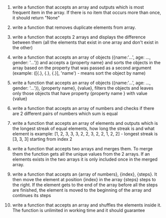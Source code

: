 1. write a function that accepts an array and outputs which is most frequent item in the array. If there is no item that occurs more than once, it should return "None"

2. write a function that removes duplicate elements from array.

3. write a function that accepts 2 arrays and displays the difference between them (all the elements that exist in one array and don't exist in the other)

4. write a function that accepts an array of objects ({name:'...', age: ..., gender: '...'}) and accepts a {property name} and sorts the objects in the array based on the property that    was passed as a second argument (example: ([{.}, {.}, {.}], 'name')  - means sort the object by name)

5. write a function that accepts an array of objects ({name:'...', age: ..., gender: '...'}), {property name}, {value}, filters the objects and leaves only those objects that have         property {property name } with value {value}

6. write a function that accepts an array of numbers and checks if there are 2 different pairs of numbers which sum is equal

7. write a function that accepts an array of elements and outputs which is the longest streak of equal elements, how long the streak is and what element is
  example: [1, 2, 3, 3, 3, 2, 2, 3, 2, 2, 1, 2, 2] - longest streak is [3, 3, 3] starting from index 2

8. write a function that accepts two arrays and merges them. To merge them the function gets all the unique values from the 2 arrays. If an elements exists in the two arrays it is only    included once in the merged array.

9. write a function that accepts an {array of numbers}, {index}, {steps}. It then move the element at position {index} in the array {steps} steps to the right. If the element gets to the end of the array before all the steps are finished, the element is moved to the beginning of the array and continues its steps

10. write a function that accepts an array and shuffles the elements inside it. The function is unlimited in working time and it should guarantee 
